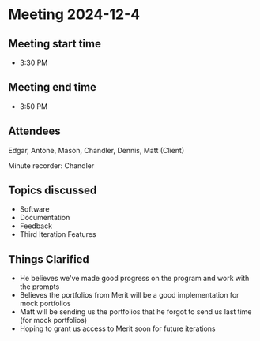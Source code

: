 # Meeting 2024-12-4

## Meeting start time
- 3:30 PM
  
## Meeting end time
- 3:50 PM
  
## Attendees
Edgar, Antone, Mason, Chandler, Dennis, Matt (Client)

Minute recorder: Chandler


## Topics discussed
- Software
- Documentation
- Feedback
- Third Iteration Features

## Things Clarified
- He believes we've made good progress on the program and work with the prompts
- Believes the portfolios from Merit will be a good implementation for mock portfolios
- Matt will be sending us the portfolios that he forgot to send us last time (for mock portfolios)
- Hoping to grant us access to Merit soon for future iterations
